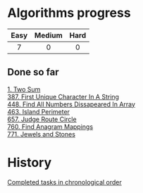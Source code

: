 # Algorithms progress
| Easy | Medium | Hard |
|:----:|:------:|:----:|
|7     | 0      | 0    |   

## Done so far
[1. Two Sum](Arrays/1.Two_Sum/)  
[387. First Unique Character In A String](Strings/387.First_Unique_Character_In_A_String/)  
[448. Find All Numbers Dissapeared In Array](Arrays/448.Find_All_Numbers_Dissapeared_In_Array/)  
[463. Island Perimeter](Arrays/463.Island_Perimeter/)  
[657. Judge Route Circle](Strings/657.Judge_Route_Circle/)  
[760. Find Anagram Mappings](Arrays/760.Find_Anagram_Mappings/)  
[771. Jewels and Stones](Strings/771.Jewels_and_Stones/)  

# History
[Completed tasks in chronological order](history.md)